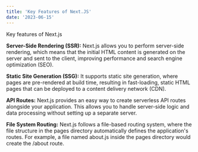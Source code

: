 ```yaml
---
title: 'Key Features of Next.JS'
date: '2023-06-15'
---
```


Key features of Next.js

**Server-Side Rendering (SSR):** Next.js allows you to perform server-side rendering, which means that the initial HTML content is generated on the server and sent to the client, improving performance and search engine optimization (SEO).

**Static Site Generation (SSG):** It supports static site generation, where pages are pre-rendered at build time, resulting in fast-loading, static HTML pages that can be deployed to a content delivery network (CDN).

**API Routes:** Next.js provides an easy way to create serverless API routes alongside your application. This allows you to handle server-side logic and data processing without setting up a separate server.

**File System Routing:** Next.js follows a file-based routing system, where the file structure in the pages directory automatically defines the application's routes. For example, a file named about.js inside the pages directory would create the /about route.
